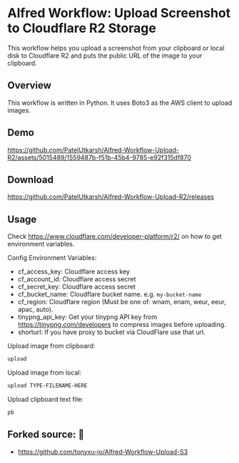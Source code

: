 # Alfred Workflow: Upload Screenshot to Cloudflare R2 Storage

This workflow helps you upload a screenshot from your clipboard or local disk to Cloudflare R2 and puts the public URL of the image to your clipboard.

## Overview

This workflow is written in Python. It uses Boto3 as the AWS client to upload images.

## Demo


https://github.com/PatelUtkarsh/Alfred-Workflow-Upload-R2/assets/5015489/1559487b-f51b-45b4-9785-e92f315df870



## Download

https://github.com/PatelUtkarsh/Alfred-Workflow-Upload-R2/releases

## Usage

Check https://www.cloudflare.com/developer-platform/r2/ on how to get environment variables.

Config Environment Variables:

- cf_access_key: Cloudflare access key
- cf_account_id: Cloudflare access secret
- cf_secret_key: Cloudflare access secret
- cf_bucket_name: Cloudflare bucket name. e.g. `my-bucket-name`
- cf_region: Cloudflare region (Must be one of: wnam, enam, weur, eeur, apac, auto).
- tinypng_api_key: Get your tinypng API key from https://tinypng.com/developers to compress images before uploading.
- shorturl: If you have proxy to bucket via CloudFlare use that url.

Upload image from clipboard:

```bash
upload
```

Upload image from local:

```bash
upload TYPE-FILENAME-HERE
```

Upload clipboard text file:
```bash
pb
```

## Forked source: 🙌
- https://github.com/tonyxu-io/Alfred-Workflow-Upload-S3
